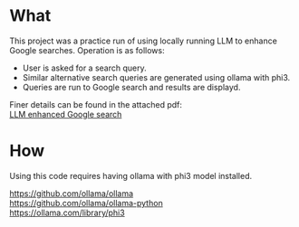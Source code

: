 # What
This project was a practice run of using locally running LLM to enhance Google searches.
Operation is as follows:
- User is asked for a search query. 
- Similar alternative search queries are generated using ollama with phi3.
- Queries are run to Google search and results are displayd.

Finer details can be found in the attached pdf: <br>
[LLM enhanced Google search](https://github.com/markuslahde/LLM_enhanced_Google_search/blob/master/LLM_enhanced_Google_search_with_Python.pdf)

# How 
Using this code requires having ollama with phi3 model installed.

https://github.com/ollama/ollama <br>
https://github.com/ollama/ollama-python <br>
https://ollama.com/library/phi3 <br>
